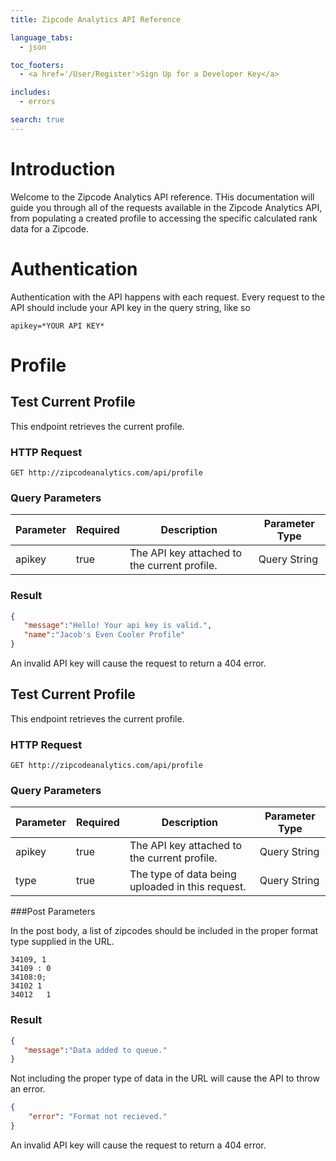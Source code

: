 ```yaml
---
title: Zipcode Analytics API Reference

language_tabs:
  - json

toc_footers:
  - <a href='/User/Register'>Sign Up for a Developer Key</a>

includes:
  - errors

search: true
---
```


# Introduction

Welcome to the Zipcode Analytics API reference. THis documentation will guide you through all of the requests available in the Zipcode Analytics API, from populating a created profile to accessing the specific calculated rank data for a Zipcode.

# Authentication

Authentication with the API happens with each request. Every request to the API should include your API key in the query string, like so 
    
    apikey=*YOUR API KEY*

# Profile

## Test Current Profile

This endpoint retrieves the current profile.

### HTTP Request

`GET http://zipcodeanalytics.com/api/profile`

### Query Parameters

Parameter | Required | Description | Parameter Type
--------- | ------- | ----------- | ---------------
apikey | true | The API key attached to the current profile. | Query String


### Result

```json
{
   "message":"Hello! Your api key is valid.",
   "name":"Jacob's Even Cooler Profile"
}
```

<aside class="danger">
An invalid API key will cause the request to return a 404 error.
</aside>

## Test Current Profile

This endpoint retrieves the current profile.

### HTTP Request

`GET http://zipcodeanalytics.com/api/profile`

### Query Parameters

Parameter | Required | Description | Parameter Type
--------- | ------- | ----------- | ---------------
apikey | true | The API key attached to the current profile. | Query String
type | true | The type of data being uploaded in this request. | Query String

###Post Parameters

In the post body, a list of zipcodes should be included in the proper format type supplied in the URL.

```
34109, 1
34109 : 0
34108:0;
34102 1
34012	1
```

### Result

```json
{
   "message":"Data added to queue."
}
```

<aside>
Not including the proper type of data in the URL will cause the API to throw an error.

```json
{
	"error": "Format not recieved."
}
```

</aside>

<aside class="danger">
An invalid API key will cause the request to return a 404 error.
</aside>
